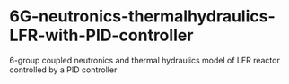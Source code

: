 # 6G-neutronics-thermalhydraulics-LFR-with-PID-controller
6-group coupled neutronics and thermal hydraulics model of LFR reactor controlled by a PID controller
